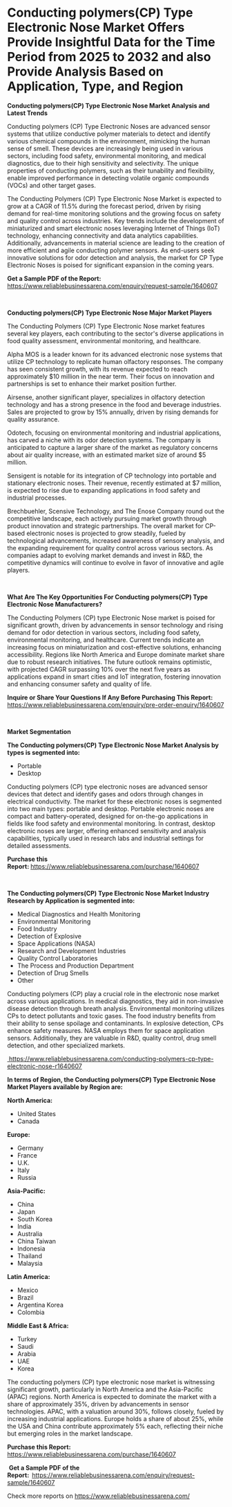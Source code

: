 <p><h1>Conducting polymers(CP) Type Electronic Nose Market Offers Provide Insightful Data for the Time Period from 2025 to 2032 and also Provide Analysis Based on Application, Type, and Region</h1></p><p><strong>Conducting polymers(CP) Type Electronic Nose Market Analysis and Latest Trends</strong></p>
<p><p>Conducting polymers (CP) Type Electronic Noses are advanced sensor systems that utilize conductive polymer materials to detect and identify various chemical compounds in the environment, mimicking the human sense of smell. These devices are increasingly being used in various sectors, including food safety, environmental monitoring, and medical diagnostics, due to their high sensitivity and selectivity. The unique properties of conducting polymers, such as their tunability and flexibility, enable improved performance in detecting volatile organic compounds (VOCs) and other target gases.</p><p>The Conducting Polymers (CP) Type Electronic Nose Market is expected to grow at a CAGR of 11.5% during the forecast period, driven by rising demand for real-time monitoring solutions and the growing focus on safety and quality control across industries. Key trends include the development of miniaturized and smart electronic noses leveraging Internet of Things (IoT) technology, enhancing connectivity and data analytics capabilities. Additionally, advancements in material science are leading to the creation of more efficient and agile conducting polymer sensors. As end-users seek innovative solutions for odor detection and analysis, the market for CP Type Electronic Noses is poised for significant expansion in the coming years.</p></p>
<p><strong>Get a Sample PDF of the Report:&nbsp;</strong> <a href="https://www.reliablebusinessarena.com/enquiry/request-sample/1640607?utm_campaign=2146&utm_medium=2&utm_source=Github&utm_content=ia&utm_term=23032025&utm_id=conducting-polymerscp-type-electronic-nose">https://www.reliablebusinessarena.com/enquiry/request-sample/1640607</a></p>
<p>&nbsp;</p>
<p><strong>Conducting polymers(CP) Type Electronic Nose Major Market Players</strong></p>
<p><p>The Conducting Polymers (CP) Type Electronic Nose market features several key players, each contributing to the sector's diverse applications in food quality assessment, environmental monitoring, and healthcare. </p><p>Alpha MOS is a leader known for its advanced electronic nose systems that utilize CP technology to replicate human olfactory responses. The company has seen consistent growth, with its revenue expected to reach approximately $10 million in the near term. Their focus on innovation and partnerships is set to enhance their market position further.</p><p>Airsense, another significant player, specializes in olfactory detection technology and has a strong presence in the food and beverage industries. Sales are projected to grow by 15% annually, driven by rising demands for quality assurance. </p><p>Odotech, focusing on environmental monitoring and industrial applications, has carved a niche with its odor detection systems. The company is anticipated to capture a larger share of the market as regulatory concerns about air quality increase, with an estimated market size of around $5 million.</p><p>Sensigent is notable for its integration of CP technology into portable and stationary electronic noses. Their revenue, recently estimated at $7 million, is expected to rise due to expanding applications in food safety and industrial processes.</p><p>Brechbuehler, Scensive Technology, and The Enose Company round out the competitive landscape, each actively pursuing market growth through product innovation and strategic partnerships. The overall market for CP-based electronic noses is projected to grow steadily, fueled by technological advancements, increased awareness of sensory analysis, and the expanding requirement for quality control across various sectors. As companies adapt to evolving market demands and invest in R&D, the competitive dynamics will continue to evolve in favor of innovative and agile players.</p></p>
<p>&nbsp;</p>
<p><strong>What Are The Key Opportunities For Conducting polymers(CP) Type Electronic Nose Manufacturers?</strong></p>
<p><p>The Conducting Polymers (CP) type Electronic Nose market is poised for significant growth, driven by advancements in sensor technology and rising demand for odor detection in various sectors, including food safety, environmental monitoring, and healthcare. Current trends indicate an increasing focus on miniaturization and cost-effective solutions, enhancing accessibility. Regions like North America and Europe dominate market share due to robust research initiatives. The future outlook remains optimistic, with projected CAGR surpassing 10% over the next five years as applications expand in smart cities and IoT integration, fostering innovation and enhancing consumer safety and quality of life.</p></p>
<p><strong>Inquire or Share Your Questions If Any Before Purchasing This Report:</strong> <a href="https://www.reliablebusinessarena.com/enquiry/pre-order-enquiry/1640607?utm_campaign=2146&utm_medium=2&utm_source=Github&utm_content=ia&utm_term=23032025&utm_id=conducting-polymerscp-type-electronic-nose">https://www.reliablebusinessarena.com/enquiry/pre-order-enquiry/1640607</a></p>
<p>&nbsp;</p>
<p><strong>Market Segmentation</strong></p>
<p><strong>The Conducting polymers(CP) Type Electronic Nose Market Analysis by types is segmented into:</strong></p>
<p><ul><li>Portable</li><li>Desktop</li></ul></p>
<p><p>Conducting polymers (CP) type electronic noses are advanced sensor devices that detect and identify gases and odors through changes in electrical conductivity. The market for these electronic noses is segmented into two main types: portable and desktop. Portable electronic noses are compact and battery-operated, designed for on-the-go applications in fields like food safety and environmental monitoring. In contrast, desktop electronic noses are larger, offering enhanced sensitivity and analysis capabilities, typically used in research labs and industrial settings for detailed assessments.</p></p>
<p><strong>Purchase this Report:&nbsp;</strong><a href="https://www.reliablebusinessarena.com/purchase/1640607?utm_campaign=2146&utm_medium=2&utm_source=Github&utm_content=ia&utm_term=23032025&utm_id=conducting-polymerscp-type-electronic-nose">https://www.reliablebusinessarena.com/purchase/1640607</a></p>
<p>&nbsp;</p>
<p><strong>The Conducting polymers(CP) Type Electronic Nose Market Industry Research by Application is segmented into:</strong></p>
<p><ul><li>Medical Diagnostics and Health Monitoring</li><li>Environmental Monitoring</li><li>Food Industry</li><li>Detection of Explosive</li><li>Space Applications (NASA)</li><li>Research and Development Industries</li><li>Quality Control Laboratories</li><li>The Process and Production Department</li><li>Detection of Drug Smells</li><li>Other</li></ul></p>
<p><p>Conducting polymers (CP) play a crucial role in the electronic nose market across various applications. In medical diagnostics, they aid in non-invasive disease detection through breath analysis. Environmental monitoring utilizes CPs to detect pollutants and toxic gases. The food industry benefits from their ability to sense spoilage and contaminants. In explosive detection, CPs enhance safety measures. NASA employs them for space application sensors. Additionally, they are valuable in R&D, quality control, drug smell detection, and other specialized markets.</p></p>
<p><a href="https://www.reliablebusinessarena.com/conducting-polymers-cp-type-electronic-nose-r1640607?utm_campaign=2146&utm_medium=2&utm_source=Github&utm_content=ia&utm_term=23032025&utm_id=conducting-polymerscp-type-electronic-nose">&nbsp;https://www.reliablebusinessarena.com/conducting-polymers-cp-type-electronic-nose-r1640607</a></p>
<p><strong>In terms of Region, the Conducting polymers(CP) Type Electronic Nose Market Players available by Region are:</strong></p>
<p>
    <p> <strong> North America: </strong>
        <ul>
            <li>United States</li>
            <li>Canada</li>
        </ul>
        </p> 
    <p> <strong> Europe: </strong>
        <ul>
            <li>Germany</li>
            <li>France</li>
            <li>U.K.</li>
            <li>Italy</li>
            <li>Russia</li>
        </ul>
        </p> 
    <p> <strong> Asia-Pacific: </strong>
        <ul>
            <li>China</li>
            <li>Japan</li>
            <li>South Korea</li>
            <li>India</li>
            <li>Australia</li>
            <li>China Taiwan</li>
            <li>Indonesia</li>
            <li>Thailand</li>
            <li>Malaysia</li>
        </ul>
        </p> 
    <p> <strong> Latin America: </strong>
        <ul>
            <li>Mexico</li>
            <li>Brazil</li>
            <li>Argentina Korea</li>
            <li>Colombia</li>
        </ul>
        </p> 
    <p> <strong> Middle East & Africa: </strong>
        <ul>
            <li>Turkey</li>
            <li>Saudi</li>
            <li>Arabia</li>
            <li>UAE</li>
            <li>Korea</li>
        </ul>
    </p>
    </p>
<p><p>The conducting polymers (CP) type electronic nose market is witnessing significant growth, particularly in North America and the Asia-Pacific (APAC) regions. North America is expected to dominate the market with a share of approximately 35%, driven by advancements in sensor technologies. APAC, with a valuation around 30%, follows closely, fueled by increasing industrial applications. Europe holds a share of about 25%, while the USA and China contribute approximately 5% each, reflecting their niche but emerging roles in the market landscape.</p></p>
<p><strong>Purchase this Report: </strong><a href="https://www.reliablebusinessarena.com/purchase/1640607?utm_campaign=2146&utm_medium=2&utm_source=Github&utm_content=ia&utm_term=23032025&utm_id=conducting-polymerscp-type-electronic-nose">https://www.reliablebusinessarena.com/purchase/1640607</a></p>
<p>&nbsp;<strong>Get a Sample PDF of the Report:&nbsp;&nbsp;</strong><a href="https://www.reliablebusinessarena.com/enquiry/request-sample/1640607?utm_campaign=2146&utm_medium=2&utm_source=Github&utm_content=ia&utm_term=23032025&utm_id=conducting-polymerscp-type-electronic-nose">https://www.reliablebusinessarena.com/enquiry/request-sample/1640607</a></p>
<p><strong></strong></p>
<p>Check more reports on <a href="https://www.reliablebusinessarena.com/?utm_campaign=2146&utm_medium=2&utm_source=Github&utm_content=ia&utm_term=23032025&utm_id=conducting-polymerscp-type-electronic-nose">https://www.reliablebusinessarena.com/</a></p>